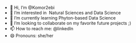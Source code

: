 - 👋 Hi, I’m @Komor2ebi
- 👀 I’m interested in  Natural Sciences and Data Science
- 🌱 I’m currently learning Phyton-based Data Science
- 💞️ I’m looking to collaborate on my favorite future projects ;)
- 📫 How to reach me: @linkedIn
- 😄 Pronouns: she/her


<!---
Komor2ebi/Komor2ebi is a ✨ special ✨ repository because its `README.md` (this file) appears on your GitHub profile.
You can click the Preview link to take a look at your changes.
--->
